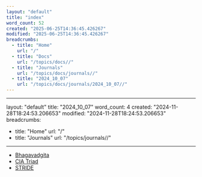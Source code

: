 ```yaml
---
layout: "default"
title: "index"
word_count: 52
created: "2025-06-25T14:36:45.426267"
modified: "2025-06-25T14:36:45.426267"
breadcrumbs:
  - title: "Home"
    url: "/"
  - title: "Docs"
    url: "/topics/docs//"
  - title: "Journals"
    url: "/topics/docs/journals//"
  - title: "2024_10_07"
    url: "/topics/docs/journals/2024_10_07//"
---
```

---
layout: "default"
title: "2024_10_07"
word_count: 4
created: "2024-11-28T18:24:53.206653"
modified: "2024-11-28T18:24:53.206653"
breadcrumbs:
  - title: "Home"
    url: "/"
  - title: "Journals"
    url: "/topics/journals//"
---
- [Bhagavadgita](pages/bhagavadgita/)
- [CIA Triad](logseq/bak/cse/cryptography/cia-triad/2024-11-01t08_11_36610zdesktop/)
- [STRIDE](logseq/bak/cse/cryptography/stride/2024-11-29t01_57_40582zdesktop/)